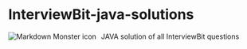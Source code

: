 # InterviewBit-java-solutions

<img src="https://www.google.com/imgres?imgurl=http%3A%2F%2Fibassets.s3.amazonaws.com%2Fstatic-assets%2Fib-logo-square.png&imgrefurl=https%3A%2F%2Fwww.interviewbit.com%2F&tbnid=t2xZVp0VEJZiuM&vet=12ahUKEwi-udLAx8LzAhUyM3IKHXkZDkgQMygAegUIARC0AQ..i&docid=F_PF2FvCDHuEkM&w=1024&h=1024&q=interviewbit&ved=2ahUKEwi-udLAx8LzAhUyM3IKHXkZDkgQMygAegUIARC0AQ"
     alt="Markdown Monster icon"
     style="float: left; margin-right: 10px;" />

JAVA solution of all InterviewBit questions
